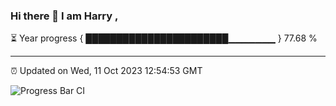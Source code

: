 ### Hi there 👋 I am Harry , 

⏳ Year progress { ███████████████████████▁▁▁▁▁▁▁ } 77.68 %

---

⏰ Updated on Wed, 11 Oct 2023 12:54:53 GMT

![Progress Bar CI](https://github.com/duykhang68/duykhang68/workflows/Progress%20Bar%20CI/badge.svg)
